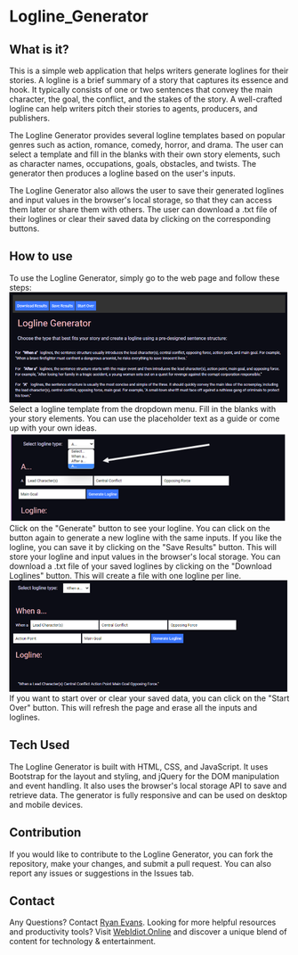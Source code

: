 # Logline_Generator

## What is it?
This is a simple web application that helps writers generate loglines for their stories. A logline is a brief summary of a story that captures its essence and hook. It typically consists of one or two sentences that convey the main character, the goal, the conflict, and the stakes of the story. A well-crafted logline can help writers pitch their stories to agents, producers, and publishers.

The Logline Generator provides several logline templates based on popular genres such as action, romance, comedy, horror, and drama. The user can select a template and fill in the blanks with their own story elements, such as character names, occupations, goals, obstacles, and twists. The generator then produces a logline based on the user's inputs.

The Logline Generator also allows the user to save their generated loglines and input values in the browser's local storage, so that they can access them later or share them with others. The user can download a .txt file of their loglines or clear their saved data by clicking on the corresponding buttons.

## How to use
To use the Logline Generator, simply go to the web page and follow these steps:
<br>
<img src="assets\imgs\LoglineGeneratorTop.png" width="500px">
<br>
Select a logline template from the dropdown menu.
Fill in the blanks with your story elements. You can use the placeholder text as a guide or come up with your own ideas.
<br>
<img src="assets\imgs\LGdropdown.png" width="500px">
<br>
Click on the "Generate" button to see your logline. You can click on the button again to generate a new logline with the same inputs.
If you like the logline, you can save it by clicking on the "Save Results" button. This will store your logline and input values in the browser's local storage.
You can download a .txt file of your saved loglines by clicking on the "Download Loglines" button. This will create a file with one logline per line.
<br>
<img src="assets\imgs\lga.png" width="500px">
<br>
If you want to start over or clear your saved data, you can click on the "Start Over" button. This will refresh the page and erase all the inputs and loglines.

## Tech Used
The Logline Generator is built with HTML, CSS, and JavaScript. It uses Bootstrap for the layout and styling, and jQuery for the DOM manipulation and event handling. It also uses the browser's local storage API to save and retrieve data. The generator is fully responsive and can be used on desktop and mobile devices.


## Contribution
If you would like to contribute to the Logline Generator, you can fork the repository, make your changes, and submit a pull request. You can also report any issues or suggestions in the Issues tab.


## Contact

Any Questions? Contact [Ryan Evans](ryanevans). Looking for more helpful resources and productivity tools? Visit [WebIdiot.Online](https://www.webidiot.online) and discover a unique blend of content for technology & entertainment.

